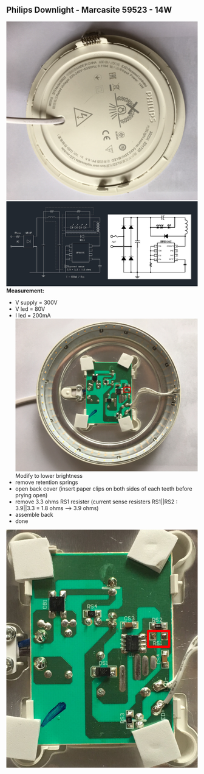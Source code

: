 Philips Downlight - Marcasite 59523 - 14W
---
![back](https://github.com/rern/tips/blob/master/LED_downlight_brightness_mod/back.jpg) 
![circuit](https://github.com/rern/tips/blob/master/LED_downlight_brightness_mod/led_driver_circuit.jpg)
**Measurement:**  
- V supply = 300V  
- V led = 80V  
- I led = 200mA 
![board](https://github.com/rern/tips/blob/master/LED_downlight_brightness_mod/board.jpg)
Modify to lower brightness
- remove retention springs
- open back cover (insert paper clips on both sides of each teeth before prying open)
- remove 3.3 ohms RS1 resister (current sense resisters RS1||RS2 : 3.9||3.3 = 1.8 ohms --> 3.9 ohms)
- assemble back
- done

![removed](https://github.com/rern/tips/blob/master/LED_downlight_brightness_mod/removed.jpg)
